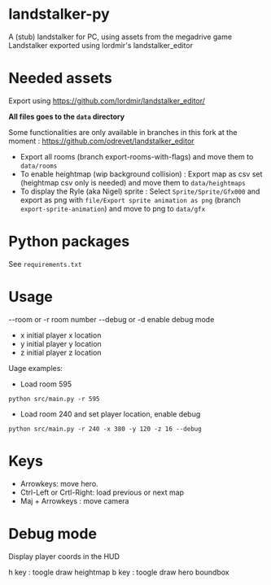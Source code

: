 # landstalker-py

A (stub) landstalker for PC, using assets from the megadrive game Landstalker exported using lordmir's landstalker_editor


# Needed assets

Export using https://github.com/lordmir/landstalker_editor/

**All files goes to the `data` directory**

Some functionalities are only available in branches in this fork at the moment : https://github.com/odrevet/landstalker_editor

* Export all rooms (branch export-rooms-with-flags) and move them to `data/rooms`
* To enable heightmap (wip background collision) : Export map as csv set (heightmap csv only is needed) and move them to `data/heightmaps`
* To display the Ryle (aka Nigel) sprite : Select `Sprite/Sprite/Gfx000` and export as png with `file/Export sprite animation as png` (branch `export-sprite-animation`) and move to png to `data/gfx`

# Python packages

See `requirements.txt`

# Usage

--room or -r room number
--debug or -d enable debug mode
- x initial player x location
- y initial player y location
- z initial player z location


Uage examples:

* Load room 595

```
python src/main.py -r 595
```

* Load room 240 and set player location, enable debug

```
python src/main.py -r 240 -x 380 -y 120 -z 16 --debug
```

# Keys

* Arrowkeys: move hero.
* Ctrl-Left or Crtl-Right: load previous or next map
* Maj + Arrowkeys : move camera


# Debug mode

Display player coords in the HUD

h key : toogle draw heightmap 
b key : toogle draw hero boundbox
